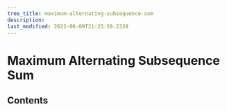 ```yaml
---
tree_title: maximum-alternating-subsequence-sum
description: 
last_modified: 2022-06-09T21:23:28.2328
---
```


# Maximum Alternating Subsequence Sum

## Contents
